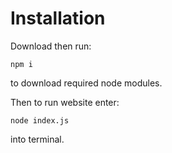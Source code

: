 <h1>Installation</h1>

Download then run:
```
npm i
```
to download required node modules.

Then to run website enter:
```
node index.js
```
into terminal.
